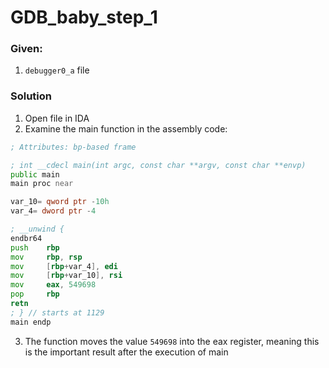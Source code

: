# GDB_baby_step_1

### Given:
1. `debugger0_a` file

### Solution
1. Open file in IDA 
2. Examine the main function in the assembly code: 
```asm 
; Attributes: bp-based frame

; int __cdecl main(int argc, const char **argv, const char **envp)
public main
main proc near

var_10= qword ptr -10h
var_4= dword ptr -4

; __unwind {
endbr64
push    rbp
mov     rbp, rsp
mov     [rbp+var_4], edi
mov     [rbp+var_10], rsi
mov     eax, 549698
pop     rbp
retn
; } // starts at 1129
main endp
```
3. The function moves the value `549698` into the eax register, meaning this is the important result after the execution of main